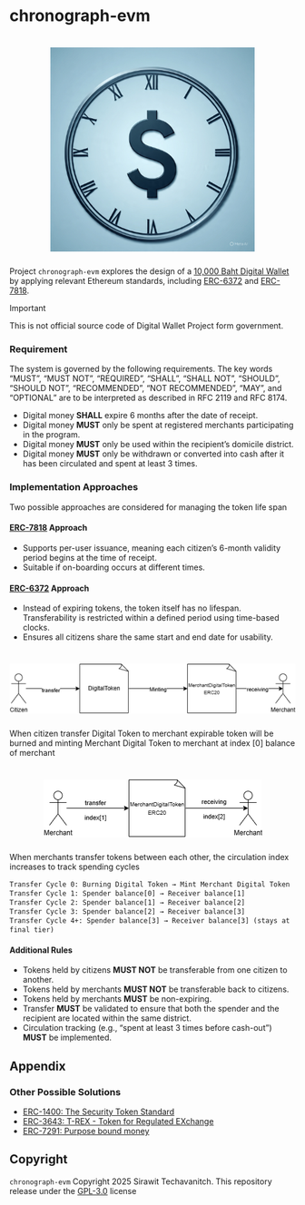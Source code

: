 # chronograph-evm

<h1 align="center">
<img src="./assets/banner.jpeg" width="360"/>
</h1>

Project `chronograph-evm` explores the design of a [10,000 Baht Digital Wallet](https://digitalwallet.go.th) by applying relevant Ethereum standards, including [ERC-6372](https://eips.ethereum.org/EIPS/eip-6372) and [ERC-7818](https://eips.ethereum.org/EIPS/eip-7818).

> [!Important]
> This is not official source code of Digital Wallet Project form government.

### Requirement

The system is governed by the following requirements. The key words “MUST”, “MUST NOT”, “REQUIRED”, “SHALL”, “SHALL NOT”, “SHOULD”, “SHOULD NOT”, “RECOMMENDED”, “NOT RECOMMENDED”, “MAY”, and “OPTIONAL” are to be interpreted as described in RFC 2119 and RFC 8174.

- Digital money **SHALL** expire 6 months after the date of receipt.
- Digital money **MUST** only be spent at registered merchants participating in the program.
- Digital money **MUST** only be used within the recipient’s domicile district.
- Digital money **MUST** only be withdrawn or converted into cash after it has been circulated and spent at least 3 times.

### Implementation Approaches

Two possible approaches are considered for managing the token life span

#### [ERC-7818](https://eips.ethereum.org/EIPS/eip-7818) Approach
 - Supports per-user issuance, meaning each citizen’s 6-month validity period begins at the time of receipt.
 - Suitable if on-boarding occurs at different times.

#### [ERC-6372](https://eips.ethereum.org/EIPS/eip-6372) Approach

- Instead of expiring tokens, the token itself has no lifespan.
Transferability is restricted within a defined period using time-based clocks.
- Ensures all citizens share the same start and end date for usability.

<h1 align="center">
<img src="./assets/transfer-flow.png"/>
</h1>

When citizen transfer Digital Token to merchant expirable token will be burned and minting Merchant Digital Token to merchant at index [0] balance of merchant

<h1 align="center">
<img src="./assets/merc-transfer-flow.png"/>
</h1>

When merchants transfer tokens between each other, the circulation index increases to track spending cycles

```
Transfer Cycle 0: Burning Digital Token → Mint Merchant Digital Token
Transfer Cycle 1: Spender balance[0] → Receiver balance[1]
Transfer Cycle 2: Spender balance[1] → Receiver balance[2]  
Transfer Cycle 3: Spender balance[2] → Receiver balance[3]
Transfer Cycle 4+: Spender balance[3] → Receiver balance[3] (stays at final tier)
```

#### Additional Rules
- Tokens held by citizens **MUST NOT** be transferable from one citizen to another.
- Tokens held by merchants **MUST NOT** be transferable back to citizens. 
- Tokens held by merchants **MUST** be non-expiring.
- Transfer **MUST** be validated to ensure that both the spender and the recipient are located within the same district.
- Circulation tracking (e.g., “spent at least 3 times before cash-out”) **MUST** be implemented.

## Appendix

### Other Possible Solutions

- [ERC-1400: The Security Token Standard](https://www.polymath.network/erc-1400)
- [ERC-3643: T-REX - Token for Regulated EXchange](https://eips.ethereum.org/EIPS/eip-3643)
- [ERC-7291: Purpose bound money](https://eips.ethereum.org/EIPS/eip-7291)


## Copyright

`chronograph-evm` Copyright 2025 Sirawit Techavanitch. This repository release under the [GPL-3.0](./LICENSE) license